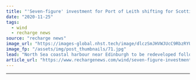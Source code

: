 ```yaml
---
title: "'Seven-figure' investment for Port of Leith shifting for Scottish offshore wind boom"
date: "2020-11-25"
tags: 
  - wind
  - recharge news
source: "recharge news"
image_url: "https://images-global.nhst.tech/image/dlczSmJHVWJUcC9RbzRYUmRJcTFlUVgrNElJcmYyZEZabFlybEprNE11Zz0=/nhst/binary/b3752171fd9dba1dbe99abf0ebbacdc5"
image_fp: "/assets/img/post_thumbnails/71.jpg"
lead: "North Sea coastal harbour near Edinburgh to be redeveloped following purchase of land with deepwater quays"
article_url: "https://www.rechargenews.com/wind/seven-figure-investment-for-port-of-leith-shifting-for-scottish-offshore-wind-boom/2-1-919375"
---
```


---
